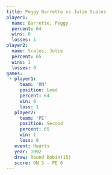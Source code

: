 ```yaml
---
title: Peggy Barrette vs Julie Scales
player1:               
  name: Barrette, Peggy
  percent: 64          
  wins: 0              
  losses: 1            
player2:               
  name: Scales, Julie  
  percent: 65          
  wins: 1              
  losses: 0            
games:
 - player1:        
     team: 'ON'    
     position: Lead
     percent: 64   
     win: 0        
     loss: 1       
   player2:          
     team: 'PE'      
     position: Second
     percent: 65     
     win: 1          
     loss: 0         
   event: Hearts        
   year: 1992           
   draw: Round Robin(15)
   score: ON 3 - PE 6   
---
```

